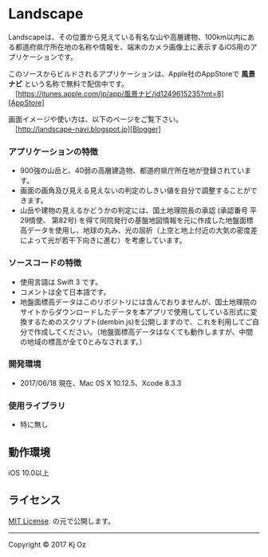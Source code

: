 Landscape 
======================
Landscapeは、その位置から見えている有名な山や高層建物、100km以内にある都道府県庁所在地の名称や情報を、端末のカメラ画像上に表示するiOS用のアプリケーションです。

このソースからビルドされるアプリケーションは、Apple社のAppStoreで **風景ナビ** という名称で無料で配信中です。  
　[https://itunes.apple.com/jp/app/風景ナビ/id1249615235?mt=8][AppStore]

画面イメージや使い方は、以下のページをご覧下さい。  
　[http://landscape-navi.blogspot.jp][Blogger]

### アプリケーションの特徴

* 900強の山岳と、40弱の高層建造物、都道府県庁所在地が登録されています。
* 画面の画角及び見える見えないの判定のしきい値を自分で調整することができます。
* 山岳や建物の見えるかどうかの判定には、国土地理院長の承認 (承認番号 平29情使、 第82号) を得て同院発行の基盤地図情報を元に作成した地盤面標高データを使用し、地球の丸み、光の屈折（上空と地上付近の大気の密度差によって光が若干下向きに進む）を考慮しています。

### ソースコードの特徴

* 使用言語は Swift 3 です。
* コメントは全て日本語です。
* 地盤面標高データはこのリポジトリには含んでおりませんが、国土地理院のサイトからダウンロードしたデータを本アプリで使用してしている形式に変換するためのスクリプト(dembin.js)を公開しますので、これを利用してご自分で作成してください。（地盤面標高データはなくても動作しますが、中間の地域の標高が全て0とみなされます。）


### 開発環境

* 2017/06/18 現在、Mac 0S X 10.12.5、Xcode 8.3.3

### 使用ライブラリ

* 特に無し

動作環境
-----
iOS 10.0以上

ライセンス
-----
 [MIT License][MIT]. の元で公開します。  

-----
Copyright &copy; 2017 Kj Oz  

[AppStore]: https://itunes.apple.com/jp/app/風景ナビ/id1249615235?mt=8
[Blogger]: http://landscape-navi.blogspot.jp
[MIT]: http://www.opensource.org/licenses/mit-license.php
